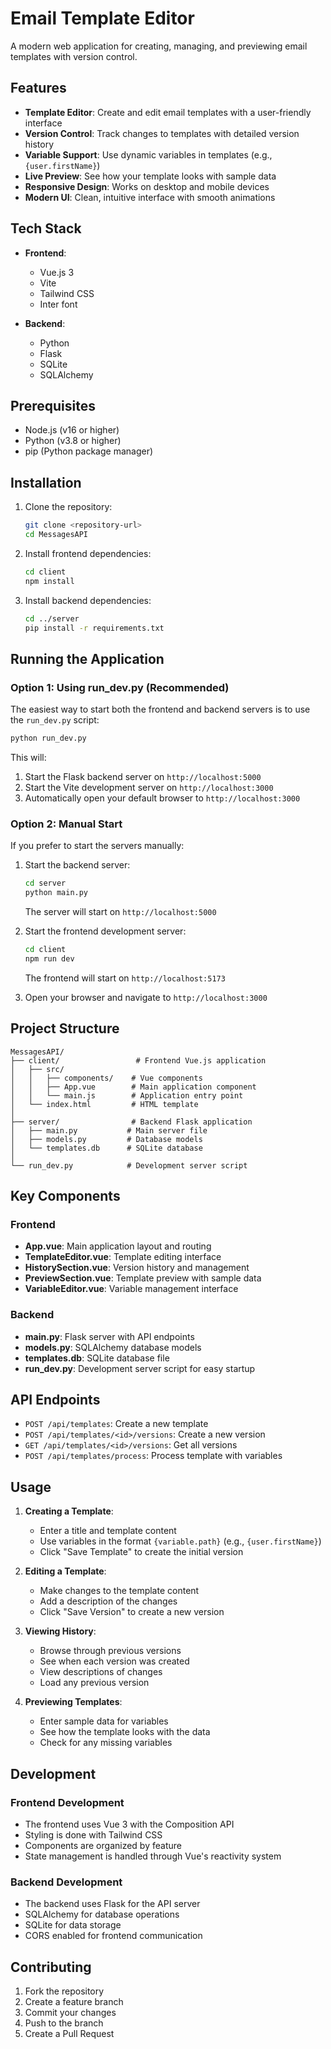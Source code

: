 # Email Template Editor

A modern web application for creating, managing, and previewing email templates with version control.

## Features

- **Template Editor**: Create and edit email templates with a user-friendly interface
- **Version Control**: Track changes to templates with detailed version history
- **Variable Support**: Use dynamic variables in templates (e.g., `{user.firstName}`)
- **Live Preview**: See how your template looks with sample data
- **Responsive Design**: Works on desktop and mobile devices
- **Modern UI**: Clean, intuitive interface with smooth animations

## Tech Stack

- **Frontend**:
  - Vue.js 3
  - Vite
  - Tailwind CSS
  - Inter font

- **Backend**:
  - Python
  - Flask
  - SQLite
  - SQLAlchemy

## Prerequisites

- Node.js (v16 or higher)
- Python (v3.8 or higher)
- pip (Python package manager)

## Installation

1. Clone the repository:
   ```bash
   git clone <repository-url>
   cd MessagesAPI
   ```

2. Install frontend dependencies:
   ```bash
   cd client
   npm install
   ```

3. Install backend dependencies:
   ```bash
   cd ../server
   pip install -r requirements.txt
   ```

## Running the Application

### Option 1: Using run_dev.py (Recommended)

The easiest way to start both the frontend and backend servers is to use the `run_dev.py` script:

```bash
python run_dev.py
```

This will:
1. Start the Flask backend server on `http://localhost:5000`
2. Start the Vite development server on `http://localhost:3000`
3. Automatically open your default browser to `http://localhost:3000`

### Option 2: Manual Start

If you prefer to start the servers manually:

1. Start the backend server:
   ```bash
   cd server
   python main.py
   ```
   The server will start on `http://localhost:5000`

2. Start the frontend development server:
   ```bash
   cd client
   npm run dev
   ```
   The frontend will start on `http://localhost:5173`

3. Open your browser and navigate to `http://localhost:3000`

## Project Structure

```
MessagesAPI/
├── client/                 # Frontend Vue.js application
│   ├── src/
│   │   ├── components/    # Vue components
│   │   ├── App.vue        # Main application component
│   │   └── main.js        # Application entry point
│   └── index.html         # HTML template
│
├── server/                # Backend Flask application
│   ├── main.py           # Main server file
│   ├── models.py         # Database models
│   └── templates.db      # SQLite database
│
└── run_dev.py            # Development server script
```

## Key Components

### Frontend

- **App.vue**: Main application layout and routing
- **TemplateEditor.vue**: Template editing interface
- **HistorySection.vue**: Version history and management
- **PreviewSection.vue**: Template preview with sample data
- **VariableEditor.vue**: Variable management interface

### Backend

- **main.py**: Flask server with API endpoints
- **models.py**: SQLAlchemy database models
- **templates.db**: SQLite database file
- **run_dev.py**: Development server script for easy startup

## API Endpoints

- `POST /api/templates`: Create a new template
- `POST /api/templates/<id>/versions`: Create a new version
- `GET /api/templates/<id>/versions`: Get all versions
- `POST /api/templates/process`: Process template with variables

## Usage

1. **Creating a Template**:
   - Enter a title and template content
   - Use variables in the format `{variable.path}` (e.g., `{user.firstName}`)
   - Click "Save Template" to create the initial version

2. **Editing a Template**:
   - Make changes to the template content
   - Add a description of the changes
   - Click "Save Version" to create a new version

3. **Viewing History**:
   - Browse through previous versions
   - See when each version was created
   - View descriptions of changes
   - Load any previous version

4. **Previewing Templates**:
   - Enter sample data for variables
   - See how the template looks with the data
   - Check for any missing variables

## Development

### Frontend Development

- The frontend uses Vue 3 with the Composition API
- Styling is done with Tailwind CSS
- Components are organized by feature
- State management is handled through Vue's reactivity system

### Backend Development

- The backend uses Flask for the API server
- SQLAlchemy for database operations
- SQLite for data storage
- CORS enabled for frontend communication

## Contributing

1. Fork the repository
2. Create a feature branch
3. Commit your changes
4. Push to the branch
5. Create a Pull Request
